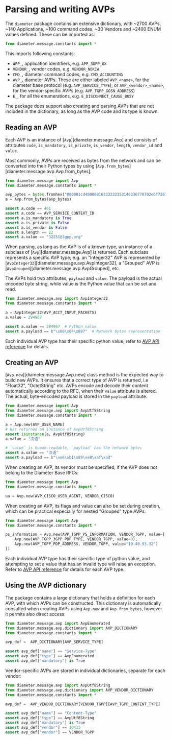 # Parsing and writing AVPs

The `diameter` package contains an extensive dictionary, with ~2700 AVPs, 
~140 Applications, ~100 command codes, ~30 Vendors and ~2400 ENUM values 
defined. These can be imported as:

```python
from diameter.message.constants import *
```

This imports following constants:

 * `APP_`, application identifiers, e.g. `APP_3GPP_GX`
 * `VENDOR_`, vendor codes, e.g. `VENDOR_NOKIA`
 * `CMD_`, diameter command codes, e.g. `CMD_ACCOUNTING`
 * `AVP_`, diameter AVPs. These are either labeled `AVP_<name>`, for the
    diameter base protocol (e.g. `AVP_SERVICE_TYPE`), or `AVP_<vendor>_<name>`,
    for the vendor-specific AVPs (e.g. `AVP_TGPP_GGSN_ADDRESS`)
 * `E_`, for all the enumerations, e.g. `E_DISCONNECT_CAUSE_BUSY`

The package does support also creating and parsing AVPs that are not included
in the dictionary, as long as the AVP code and its type is known.


## Reading an AVP

Each AVP is an instance of [`Avp`][diameter.message.Avp] and consists of 
attributes `code`, `is_mandatory`, `is_private`, `is_vendor`, `length`, 
`vendor_id` and `value`. 

Most commonly, AVPs are received as bytes from the network and can be converted
into their Python types by using 
[`Avp.from_bytes`][diameter.message.avp.Avp.from_bytes].

```python
from diameter.message import Avp
from diameter.message.constants import *

avp_bytes = bytes.fromhex("000001cd40000016333232353140336770702e6f72670000")
a = Avp.from_bytes(avp_bytes)

assert a.code == 461
assert a.code == AVP_SERVICE_CONTEXT_ID
assert a.is_mandatory is True
assert a.is_private is False
assert a.is_vendor is False
assert a.length == 22
assert a.value == "32251@3gpp.org"
```

When parsing, as long as the AVP is of a known type, an instance of a subclass 
of [`Avp`][diameter.message.Avp] is returned. Each subclass represents a specific
AVP type; e.g. an "Integer32" AVP is represented by 
[`AvpInteger32`][diameter.message.avp.AvpInteger32], a "Grouped" AVP is 
[`AvpGrouped`][diameter.message.avp.AvpGrouped], etc.

The AVPs hold two attributes, `payload` and `value`. The payload is the actual
encoded byte string, while value is the Python value that can be set and read.

```python
from diameter.message.avp import AvpInteger32
from diameter.message.constants import *

a = AvpInteger32(AVP_ACCT_INPUT_PACKETS)
a.value = 294967

assert a.value == 294967  # Python value
assert a.payload == b"\x00\x04\x807"  # Network bytes representation
```

Each individual AVP type has their specific python value, refer to 
[AVP API reference](../api/avp/index.md) for details.


## Creating an AVP

[`Avp.new`][diameter.message.Avp.new] class method is the expected way to 
build new AVPs. It ensures that a correct type of AVP is returned, 
i.e "Float32", "OctetString" etc. AVPs encode and decode their content
automatically according to the RFC, when their `value` attribute is altered.
The actual, byte-encoded payload is stored in the `payload` attribute.

```python
from diameter.message import Avp
from diameter.message.avp import AvpUtf8String
from diameter.message.constants import *

a = Avp.new(AVP_USER_NAME)
# Has returned an instance of AvpUtf8String
assert isinstance(a, AvpUtf8String)
a.value = "汉语"

# `value` is human-readable, `payload` has the network bytes
assert a.value == "汉语"
assert a.payload == b"\xe6\xb1\x89\xe8\xaf\xad"
```

When creating an AVP, its vendor must be specified, if the AVP does not belong
to the Diameter Base RFCs:

```python
from diameter.message import Avp
from diameter.message.constants import *

ua = Avp.new(AVP_CISCO_USER_AGENT, VENDOR_CISCO)
```

When creating an AVP, its flags and value can also be set during creation, 
which can be practical especially for nested "Grouped" type AVPs:

```python
from diameter.message import Avp
from diameter.message.constants import *

ps_information = Avp.new(AVP_TGPP_PS_INFORMATION, VENDOR_TGPP, value=[
    Avp.new(AVP_TGPP_3GPP_PDP_TYPE, VENDOR_TGPP, value=0),
    Avp.new(AVP_TGPP_PDP_ADDRESS, VENDOR_TGPP, value="10.40.93.32")
])
```

Each individual AVP type has their specific type of python value, and 
attempting to set a value that has an invalid type will raise an exception. 
Refer to [AVP API reference](../api/avp/index.md) for details for each AVP 
type.


## Using the AVP dictionary

The package contains a large dictionary that holds a definition for each AVP, 
with which AVPs can be constructed. This dictionary is automatically consulted
when creating AVPs using `Avp.new` and `Avp.from_bytes`, however it permits 
also direct access:

```python
from diameter.message.avp import AvpEnumerated
from diameter.message.avp.dictionary import AVP_DICTIONARY
from diameter.message.constants import *

avp_def =  AVP_DICTIONARY[AVP_SERVICE_TYPE]

assert avp_def["name"] == "Service-Type"
assert avp_def["type"] == AvpEnumerated
assert avp_def["mandatory"] is True
```

Vendor-specific AVPs are stored in individual dictionaries, separate for each 
vendor:

```python
from diameter.message.avp import AvpUtf8String
from diameter.message.avp.dictionary import AVP_VENDOR_DICTIONARY
from diameter.message.constants import *

avp_def =  AVP_VENDOR_DICTIONARY[VENDOR_TGPP][AVP_TGPP_CONTENT_TYPE]

assert avp_def["name"] == "Content-Type"
assert avp_def["type"] == AvpUtf8String
assert avp_def["mandatory"] is True
assert avp_def["vendor"] == 10415
assert avp_def["vendor"] == VENDOR_TGPP
```